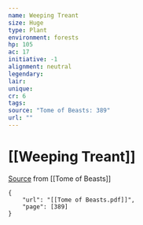```yaml
---
name: Weeping Treant
size: Huge
type: Plant
environment: forests
hp: 105
ac: 17
initiative: -1
alignment: neutral
legendary: 
lair: 
unique: 
cr: 6
tags: 
source: "Tome of Beasts: 389"
url: ""
---
```

# [[Weeping Treant]]

[Source](zotero://open-pdf/library/items/ULEQWHJM?page=389) from [[Tome of Beasts]]

```pdf
{
	"url": "[[Tome of Beasts.pdf]]",
	"page": [389]
}
```

